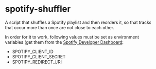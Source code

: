# spotify-shuffler

A script that shuffles a Spotify playlist and then reorders it, so that tracks that occur more than once are not close to each other.

In order for it to work, following values must be set as environment variables (get them from the [Spotify Developer Dashboard](https://developer.spotify.com/dashboard):
- SPOTIPY_CLIENT_ID
- SPOTIPY_CLIENT_SECRET
- SPOTIPY_REDIRECT_URI
